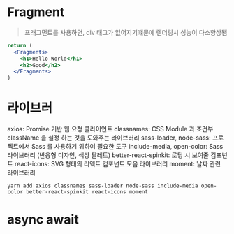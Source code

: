 # Fragment

> 프래그먼트를 사용하면, div 태그가 없어지기떄문에 렌더링시 성능이 다소향상됌

```jsx harmony
return (
  <Fragments>
    <h1>Hello World</h1>
    <h2>Good</h2>
  </Fragments>
)
```

# 라이브러

axios: Promise 기반 웹 요청 클라이언트
classnames: CSS Module 과 조건부 className 을 설정 하는 것을 도와주는 라이브러리
sass-loader, node-sass: 프로젝트에서 Sass 를 사용하기 위하여 필요한 도구
include-media, open-color: Sass 라이브러리 (반응형 디자인, 색상 팔레트)
better-react-spinkit: 로딩 시 보여줄 컴포넌트
react-icons: SVG 형태의 리액트 컴포넌트 모음 라이브러리
moment: 날짜 관련 라이브러리

```
yarn add axios classnames sass-loader node-sass include-media open-color better-react-spinkit react-icons moment
```

# async await

